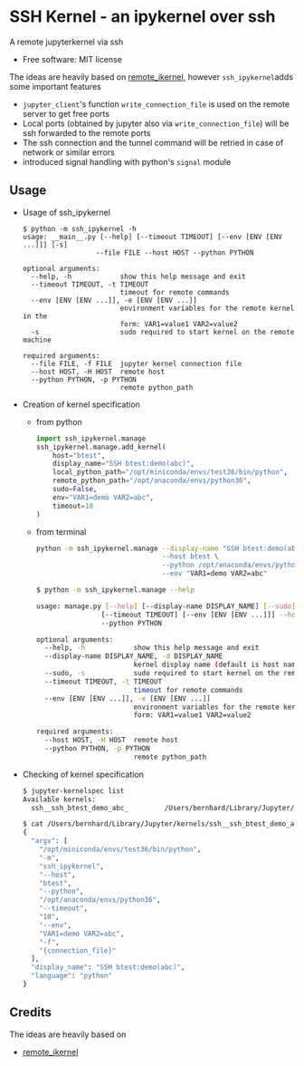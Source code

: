 # SSH Kernel - an ipykernel over ssh

A remote jupyterkernel via ssh

* Free software: MIT license

The ideas are heavily based on [remote_ikernel](https://bitbucket.org/tdaff/remote_ikernel), however `ssh_ipykernel`adds some important features

* `jupyter_client`'s function `write_connection_file` is used on the remote server to get free ports
* Local ports (obtained by jupyter also via `write_connection_file`) will be ssh forwarded to the remote ports
* The ssh connection and the tunnel command will be retried in case of network or similar errors
* introduced signal handling with python's `signal` module

## Usage

* Usage of ssh_ipykernel

  ```text
  $ python -m ssh_ipykernel -h
  usage: __main__.py [--help] [--timeout TIMEOUT] [--env [ENV [ENV ...]]] [-s]
                    --file FILE --host HOST --python PYTHON

  optional arguments:
    --help, -h            show this help message and exit
    --timeout TIMEOUT, -t TIMEOUT
                          timeout for remote commands
    --env [ENV [ENV ...]], -e [ENV [ENV ...]]
                          environment variables for the remote kernel in the
                          form: VAR1=value1 VAR2=value2
    -s                    sudo required to start kernel on the remote machine

  required arguments:
    --file FILE, -f FILE  jupyter kernel connection file
    --host HOST, -H HOST  remote host
    --python PYTHON, -p PYTHON
                          remote python_path
  ```

* Creation of kernel specification

  * from python

    ```python
    import ssh_ipykernel.manage
    ssh_ipykernel.manage.add_kernel(
        host="btest",
        display_name="SSH btest:demo(abc)",
        local_python_path="/opt/miniconda/envs/test36/bin/python",
        remote_python_path="/opt/anaconda/envs/python36",
        sudo=False,
        env="VAR1=demo VAR2=abc",
        timeout=10
    )
    ```

  * from terminal

    ```bash
    python -m ssh_ipykernel.manage --display-name "SSH btest:demo(abc) \
                                   --host btest \
                                   --python /opt/anaconda/envs/python36 \
                                   --env "VAR1=demo VAR2=abc"
    ```

    ```bash
    $ python -m ssh_ipykernel.manage --help

    usage: manage.py [--help] [--display-name DISPLAY_NAME] [--sudo]
                    [--timeout TIMEOUT] [--env [ENV [ENV ...]]] --host HOST
                    --python PYTHON

    optional arguments:
      --help, -h            show this help message and exit
      --display-name DISPLAY_NAME, -d DISPLAY_NAME
                            kernel display name (default is host name)
      --sudo, -s            sudo required to start kernel on the remote machine
      --timeout TIMEOUT, -t TIMEOUT
                            timeout for remote commands
      --env [ENV [ENV ...]], -e [ENV [ENV ...]]
                            environment variables for the remote kernel in the
                            form: VAR1=value1 VAR2=value2

    required arguments:
      --host HOST, -H HOST  remote host
      --python PYTHON, -p PYTHON
                            remote python_path
    ```

* Checking of kernel specification

  ```bash
  $ jupyter-kernelspec list
  Available kernels:
    ssh__ssh_btest_demo_abc_         /Users/bernhard/Library/Jupyter/kernels/ssh__ssh_btest_demo_abc_
  ```

  ```bash
  $ cat /Users/bernhard/Library/Jupyter/kernels/ssh__ssh_btest_demo_abc_/kernel.json
  {
    "argv": [
      "/opt/miniconda/envs/test36/bin/python",
      "-m",
      "ssh_ipykernel",
      "--host",
      "btest",
      "--python",
      "/opt/anaconda/envs/python36",
      "--timeout",
      "10",
      "--env",
      "VAR1=demo VAR2=abc",
      "-f",
      "{connection_file}"
    ],
    "display_name": "SSH btest:demo(abc)",
    "language": "python"
  }
  ```

## Credits

The ideas are heavily based on

* [remote_ikernel](https://bitbucket.org/tdaff/remote_ikernel)
